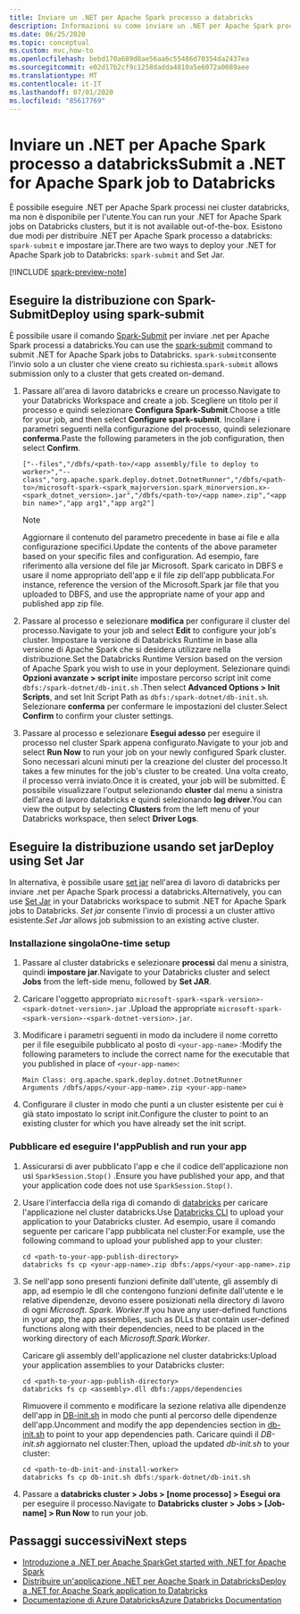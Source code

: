 ```yaml
---
title: Inviare un .NET per Apache Spark processo a databricks
description: Informazioni su come inviare un .NET per Apache Spark processo a databricks con Spark-Submit e set jar.
ms.date: 06/25/2020
ms.topic: conceptual
ms.custom: mvc,how-to
ms.openlocfilehash: bebd170a689d8ae56aa6c55486d70354da2437ea
ms.sourcegitcommit: e02d17b2cf9c1258dadda4810a5e6072a0089aee
ms.translationtype: MT
ms.contentlocale: it-IT
ms.lasthandoff: 07/01/2020
ms.locfileid: "85617769"
---
```

# <a name="submit-a-net-for-apache-spark-job-to-databricks"></a><span data-ttu-id="c8ebb-103">Inviare un .NET per Apache Spark processo a databricks</span><span class="sxs-lookup"><span data-stu-id="c8ebb-103">Submit a .NET for Apache Spark job to Databricks</span></span>

<span data-ttu-id="c8ebb-104">È possibile eseguire .NET per Apache Spark processi nei cluster databricks, ma non è disponibile per l'utente.</span><span class="sxs-lookup"><span data-stu-id="c8ebb-104">You can run your .NET for Apache Spark jobs on Databricks clusters, but it is not available out-of-the-box.</span></span> <span data-ttu-id="c8ebb-105">Esistono due modi per distribuire .NET per Apache Spark processo a databricks: `spark-submit` e impostare jar.</span><span class="sxs-lookup"><span data-stu-id="c8ebb-105">There are two ways to deploy your .NET for Apache Spark job to Databricks: `spark-submit` and Set Jar.</span></span>

[!INCLUDE [spark-preview-note](../../../includes/spark-preview-note.md)]

## <a name="deploy-using-spark-submit"></a><span data-ttu-id="c8ebb-106">Eseguire la distribuzione con Spark-Submit</span><span class="sxs-lookup"><span data-stu-id="c8ebb-106">Deploy using spark-submit</span></span>

<span data-ttu-id="c8ebb-107">È possibile usare il comando [Spark-Submit](https://spark.apache.org/docs/latest/submitting-applications.html) per inviare .net per Apache Spark processi a databricks.</span><span class="sxs-lookup"><span data-stu-id="c8ebb-107">You can use the [spark-submit](https://spark.apache.org/docs/latest/submitting-applications.html) command to submit .NET for Apache Spark jobs to Databricks.</span></span> <span data-ttu-id="c8ebb-108">`spark-submit`consente l'invio solo a un cluster che viene creato su richiesta.</span><span class="sxs-lookup"><span data-stu-id="c8ebb-108">`spark-submit` allows submission only to a cluster that gets created on-demand.</span></span>

1. <span data-ttu-id="c8ebb-109">Passare all'area di lavoro databricks e creare un processo.</span><span class="sxs-lookup"><span data-stu-id="c8ebb-109">Navigate to your Databricks Workspace and create a job.</span></span> <span data-ttu-id="c8ebb-110">Scegliere un titolo per il processo e quindi selezionare **Configura Spark-Submit**.</span><span class="sxs-lookup"><span data-stu-id="c8ebb-110">Choose a title for your job, and then select **Configure spark-submit**.</span></span> <span data-ttu-id="c8ebb-111">Incollare i parametri seguenti nella configurazione del processo, quindi selezionare **conferma**.</span><span class="sxs-lookup"><span data-stu-id="c8ebb-111">Paste the following parameters in the job configuration, then select **Confirm**.</span></span>

    ```
    ["--files","/dbfs/<path-to>/<app assembly/file to deploy to worker>","--class","org.apache.spark.deploy.dotnet.DotnetRunner","/dbfs/<path-to>/microsoft-spark-<spark_majorversion.spark_minorversion.x>-<spark_dotnet_version>.jar","/dbfs/<path-to>/<app name>.zip","<app bin name>","app arg1","app arg2"]
    ```

    > [!NOTE]
    > <span data-ttu-id="c8ebb-112">Aggiornare il contenuto del parametro precedente in base ai file e alla configurazione specifici.</span><span class="sxs-lookup"><span data-stu-id="c8ebb-112">Update the contents of the above parameter based on your specific files and configuration.</span></span> <span data-ttu-id="c8ebb-113">Ad esempio, fare riferimento alla versione del file jar Microsoft. Spark caricato in DBFS e usare il nome appropriato dell'app e il file zip dell'app pubblicata.</span><span class="sxs-lookup"><span data-stu-id="c8ebb-113">For instance, reference the version of the Microsoft.Spark jar file that you uploaded to DBFS, and use the appropriate name of your app and published app zip file.</span></span>

2. <span data-ttu-id="c8ebb-114">Passare al processo e selezionare **modifica** per configurare il cluster del processo.</span><span class="sxs-lookup"><span data-stu-id="c8ebb-114">Navigate to your job and select **Edit** to configure your job's cluster.</span></span> <span data-ttu-id="c8ebb-115">Impostare la versione di Databricks Runtime in base alla versione di Apache Spark che si desidera utilizzare nella distribuzione.</span><span class="sxs-lookup"><span data-stu-id="c8ebb-115">Set the Databricks Runtime Version based on the version of Apache Spark you wish to use in your deployment.</span></span> <span data-ttu-id="c8ebb-116">Selezionare quindi **Opzioni avanzate > script init**e impostare percorso script init come `dbfs:/spark-dotnet/db-init.sh` .</span><span class="sxs-lookup"><span data-stu-id="c8ebb-116">Then select **Advanced Options > Init Scripts**, and set Init Script Path as `dbfs:/spark-dotnet/db-init.sh`.</span></span> <span data-ttu-id="c8ebb-117">Selezionare **conferma** per confermare le impostazioni del cluster.</span><span class="sxs-lookup"><span data-stu-id="c8ebb-117">Select **Confirm** to confirm your cluster settings.</span></span>

3. <span data-ttu-id="c8ebb-118">Passare al processo e selezionare **Esegui adesso** per eseguire il processo nel cluster Spark appena configurato.</span><span class="sxs-lookup"><span data-stu-id="c8ebb-118">Navigate to your job and select **Run Now** to run your job on your newly configured Spark cluster.</span></span> <span data-ttu-id="c8ebb-119">Sono necessari alcuni minuti per la creazione del cluster del processo.</span><span class="sxs-lookup"><span data-stu-id="c8ebb-119">It takes a few minutes for the job's cluster to be created.</span></span> <span data-ttu-id="c8ebb-120">Una volta creato, il processo verrà inviato.</span><span class="sxs-lookup"><span data-stu-id="c8ebb-120">Once it is created, your job will be submitted.</span></span> <span data-ttu-id="c8ebb-121">È possibile visualizzare l'output selezionando **cluster** dal menu a sinistra dell'area di lavoro databricks e quindi selezionando **log driver**.</span><span class="sxs-lookup"><span data-stu-id="c8ebb-121">You can view the output by selecting **Clusters** from the left menu of your Databricks workspace, then select **Driver Logs**.</span></span>

## <a name="deploy-using-set-jar"></a><span data-ttu-id="c8ebb-122">Eseguire la distribuzione usando set jar</span><span class="sxs-lookup"><span data-stu-id="c8ebb-122">Deploy using Set Jar</span></span>

<span data-ttu-id="c8ebb-123">In alternativa, è possibile usare [set jar](https://docs.microsoft.com/azure/databricks/jobs#--create-a-job) nell'area di lavoro di databricks per inviare .net per Apache Spark processi a databricks.</span><span class="sxs-lookup"><span data-stu-id="c8ebb-123">Alternatively, you can use [Set Jar](https://docs.microsoft.com/azure/databricks/jobs#--create-a-job) in your Databricks workspace to submit .NET for Apache Spark jobs to Databricks.</span></span> <span data-ttu-id="c8ebb-124">*Set jar* consente l'invio di processi a un cluster attivo esistente.</span><span class="sxs-lookup"><span data-stu-id="c8ebb-124">*Set Jar* allows job submission to an existing active cluster.</span></span>

### <a name="one-time-setup"></a><span data-ttu-id="c8ebb-125">Installazione singola</span><span class="sxs-lookup"><span data-stu-id="c8ebb-125">One-time setup</span></span>

1. <span data-ttu-id="c8ebb-126">Passare al cluster databricks e selezionare **processi** dal menu a sinistra, quindi **impostare jar**.</span><span class="sxs-lookup"><span data-stu-id="c8ebb-126">Navigate to your Databricks cluster and select **Jobs** from the left-side menu, followed by **Set JAR**.</span></span>

2. <span data-ttu-id="c8ebb-127">Caricare l'oggetto appropriato `microsoft-spark-<spark-version>-<spark-dotnet-version>.jar` .</span><span class="sxs-lookup"><span data-stu-id="c8ebb-127">Upload the appropriate `microsoft-spark-<spark-version>-<spark-dotnet-version>.jar`.</span></span>

3. <span data-ttu-id="c8ebb-128">Modificare i parametri seguenti in modo da includere il nome corretto per il file eseguibile pubblicato al posto di `<your-app-name>` :</span><span class="sxs-lookup"><span data-stu-id="c8ebb-128">Modify the following parameters to include the correct name for the executable that you published in place of `<your-app-name>`:</span></span>

    ```
    Main Class: org.apache.spark.deploy.dotnet.DotnetRunner
    Arguments /dbfs/apps/<your-app-name>.zip <your-app-name>
    ```

4. <span data-ttu-id="c8ebb-129">Configurare il cluster in modo che punti a un cluster esistente per cui è già stato impostato lo script init.</span><span class="sxs-lookup"><span data-stu-id="c8ebb-129">Configure the cluster to point to an existing cluster for which you have already set the init script.</span></span>

### <a name="publish-and-run-your-app"></a><span data-ttu-id="c8ebb-130">Pubblicare ed eseguire l'app</span><span class="sxs-lookup"><span data-stu-id="c8ebb-130">Publish and run your app</span></span>

1. <span data-ttu-id="c8ebb-131">Assicurarsi di aver pubblicato l'app e che il codice dell'applicazione non usi `SparkSession.Stop()` .</span><span class="sxs-lookup"><span data-stu-id="c8ebb-131">Ensure you have published your app, and that your application code does not use `SparkSession.Stop()`.</span></span>

2. <span data-ttu-id="c8ebb-132">Usare l'interfaccia della riga di comando di [databricks](https://docs.microsoft.com/azure/databricks/dev-tools/databricks-cli) per caricare l'applicazione nel cluster databricks.</span><span class="sxs-lookup"><span data-stu-id="c8ebb-132">Use [Databricks CLI](https://docs.microsoft.com/azure/databricks/dev-tools/databricks-cli) to upload your application to your Databricks cluster.</span></span> <span data-ttu-id="c8ebb-133">Ad esempio, usare il comando seguente per caricare l'app pubblicata nel cluster:</span><span class="sxs-lookup"><span data-stu-id="c8ebb-133">For example, use the following command to upload your published app to your cluster:</span></span>

    ```console
    cd <path-to-your-app-publish-directory>
    databricks fs cp <your-app-name>.zip dbfs:/apps/<your-app-name>.zip
    ```

3. <span data-ttu-id="c8ebb-134">Se nell'app sono presenti funzioni definite dall'utente, gli assembly di app, ad esempio le dll che contengono funzioni definite dall'utente e le relative dipendenze, devono essere posizionati nella directory di lavoro di ogni *Microsoft. Spark. Worker*.</span><span class="sxs-lookup"><span data-stu-id="c8ebb-134">If you have any user-defined functions in your app, the app assemblies, such as DLLs that contain user-defined functions along with their dependencies, need to be placed in the working directory of each *Microsoft.Spark.Worker*.</span></span>

    <span data-ttu-id="c8ebb-135">Caricare gli assembly dell'applicazione nel cluster databricks:</span><span class="sxs-lookup"><span data-stu-id="c8ebb-135">Upload your application assemblies to your Databricks cluster:</span></span>

    ```console
    cd <path-to-your-app-publish-directory>
    databricks fs cp <assembly>.dll dbfs:/apps/dependencies
    ```

    <span data-ttu-id="c8ebb-136">Rimuovere il commento e modificare la sezione relativa alle dipendenze dell'app in [DB-init.sh](https://github.com/dotnet/spark/blob/master/deployment/db-init.sh) in modo che punti al percorso delle dipendenze dell'app.</span><span class="sxs-lookup"><span data-stu-id="c8ebb-136">Uncomment and modify the app dependencies section in [db-init.sh](https://github.com/dotnet/spark/blob/master/deployment/db-init.sh) to point to your app dependencies path.</span></span> <span data-ttu-id="c8ebb-137">Caricare quindi il *DB-init.sh* aggiornato nel cluster:</span><span class="sxs-lookup"><span data-stu-id="c8ebb-137">Then, upload the updated *db-init.sh* to your cluster:</span></span>

    ```console
    cd <path-to-db-init-and-install-worker>
    databricks fs cp db-init.sh dbfs:/spark-dotnet/db-init.sh
    ```

4. <span data-ttu-id="c8ebb-138">Passare a **databricks cluster > Jobs > [nome processo] > Esegui ora** per eseguire il processo.</span><span class="sxs-lookup"><span data-stu-id="c8ebb-138">Navigate to **Databricks cluster > Jobs > [Job-name] > Run Now** to run your job.</span></span>

## <a name="next-steps"></a><span data-ttu-id="c8ebb-139">Passaggi successivi</span><span class="sxs-lookup"><span data-stu-id="c8ebb-139">Next steps</span></span>

* [<span data-ttu-id="c8ebb-140">Introduzione a .NET per Apache Spark</span><span class="sxs-lookup"><span data-stu-id="c8ebb-140">Get started with .NET for Apache Spark</span></span>](../tutorials/get-started.md)
* [<span data-ttu-id="c8ebb-141">Distribuire un'applicazione .NET per Apache Spark in Databricks</span><span class="sxs-lookup"><span data-stu-id="c8ebb-141">Deploy a .NET for Apache Spark application to Databricks</span></span>](../tutorials/databricks-deployment.md)
* [<span data-ttu-id="c8ebb-142">Documentazione di Azure Databricks</span><span class="sxs-lookup"><span data-stu-id="c8ebb-142">Azure Databricks Documentation</span></span>](https://docs.microsoft.com/azure/azure-databricks/)
